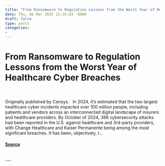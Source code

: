 ```yaml
---
title: "From Ransomware to Regulation Lessons from the Worst Year of Healthcare Cyber Breaches"
date: Thu, 06 Mar 2025 11:35:03 -0800
draft: false
type: posts
categories: 
- 
---
```

# From Ransomware to Regulation Lessons from the Worst Year of Healthcare Cyber Breaches

<br/>

<br/>
Originally published by Censys.   In 2024, it’s estimated that the two largest healthcare cyber incidents impacted over 100 million people, including patients and vendors across an interconnected digital landscape of insurers and healthcare providers. By October of 2024, 386 cybersecurity attacks had been reported in the U.S. against healthcare and 3rd-party providers, with Change Healthcare and Kaiser Permanente being among the most significant breaches. It has been, objectively, t...

#### [Source](https://cloudsecurityalliance.org/articles/from-ransomware-to-regulation-lessons-from-the-worst-year-of-healthcare-cyber-breaches)

<br/>
---
